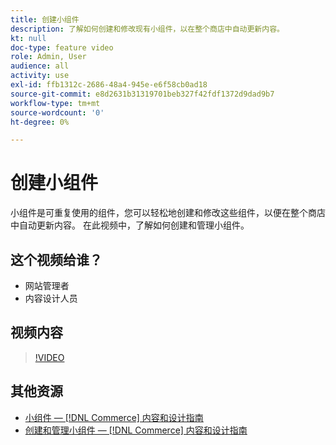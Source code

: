```yaml
---
title: 创建小组件
description: 了解如何创建和修改现有小组件，以在整个商店中自动更新内容。
kt: null
doc-type: feature video
role: Admin, User
audience: all
activity: use
exl-id: ffb1312c-2686-48a4-945e-e6f58cb0ad18
source-git-commit: e8d2631b31319701beb327f42fdf1372d9dad9b7
workflow-type: tm+mt
source-wordcount: '0'
ht-degree: 0%

---
```


# 创建小组件

小组件是可重复使用的组件，您可以轻松地创建和修改这些组件，以便在整个商店中自动更新内容。 在此视频中，了解如何创建和管理小组件。

## 这个视频给谁？

- 网站管理者
- 内容设计人员

## 视频内容

>[!VIDEO](https://video.tv.adobe.com/v/343786?quality=12&learn=on)

## 其他资源

- [小组件 —  [!DNL Commerce] 内容和设计指南](https://experienceleague.adobe.com/docs/commerce-admin/content-design/elements/widgets/widgets.html)
- [创建和管理小组件 —  [!DNL Commerce] 内容和设计指南](https://experienceleague.adobe.com/docs/commerce-admin/content-design/elements/widgets/widget-create.html)
